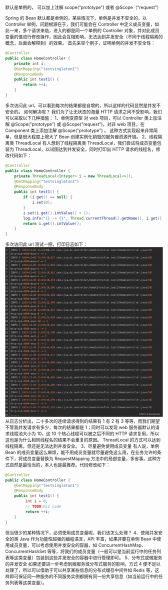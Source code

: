 默认是单例的，   可以加上注解 scope(“prototype”) 或者  @Scope（“request”）


Spring 的 Bean 默认都是单例的，某些情况下，单例是并发不安全的，以 Controller 举例，问题根源在于，我们可能会在 Controller 中定义成员变量，如此一来，多个请求来临，进入的都是同一个单例的 Controller 对象，并对此成员变量的值进行修改操作，因此会互相影响，无法达到并发安全（不同于线程隔离的概念，后面会解释到）的效果。
首先来举个例子，证明单例的并发不安全性：
```Java
@Controller
public class HomeController {
    private int i;
    @GetMapping("testsingleton1")
    @ResponseBody
    public int test1() {
        return ++i;
    }
}
```
多次访问此 url，可以看到每次的结果都是自增的，所以这样的代码显然是并发不安全的。
如何解决呢？
我们为了让无状态的海量 HTTP 请求之间不受影响，我们可以采取以下几种措施：
1、单例变原型
对 web 项目，可以 Controller 类上加注解 @Scope("prototype") 或 @Scope("request")，对非 web 项目，在 Component 类上添加注解 @Scope("prototype") 。
这种方式实现起来非常简单，但是很大程度上增大了 Bean 创建实例化销毁的服务器资源开销。
2、线程隔离类 ThreadLocal
有人想到了线程隔离类 ThreadLocal，我们尝试将成员变量包装为 ThreadLocal，以试图达到并发安全，同时打印出 HTTP 请求的线程名，修改代码如下：
``` Java
@Controller
public class HomeController {
    private ThreadLocal<Integer> i = new ThreadLocal<>();
    @GetMapping("testsingleton1")
    @ResponseBody
    public int test1() {
        if (i.get() == null) {
            i.set(0);
        }
        i.set(i.get().intValue() + 1);
        log.info("{} -> {}", Thread.currentThread().getName(), i.get());
        return i.get().intValue();
    }
}
```
多次访问此 url 测试一把，打印日志如下：
![20220922084217](https://raw.githubusercontent.com/guzhaojun/readMarkDown/main/images/20220922084217.png)
从日志分析出，二十多次的连续请求得到的结果有 1 有 2 有 3 等等，而我们期望不管我并发请求有多少，每次的结果都是 1；同时可以发现 web 服务器默认的请求线程池大小为 10，这 10 个核心线程可以被之后不同的 HTTP 请求复用，所以这也是为什么相同线程名的结果不会重复的原因。
ThreadLocal 的方式可以达到线程隔离，但还是无法达到并发安全。
3、尽量避免使用成员变量
有人说，单例 Bean 的成员变量这么麻烦，能不用成员变量就尽量避免这么用，在业务允许的条件下，将成员变量替换为 RequestMapping 方法中的局部变量，多省事。这种方式自然是最恰当的，本人也是最推荐。代码修改如下：
```  Java
@Controller
public class HomeController {
    @GetMapping("testsingleton1")
    @ResponseBody
    public int test1() {
         int i = 0;
         // TODO biz code
         return ++i;
    }
}
```
但当很少的某种情况下，必须使用成员变量呢，我们该怎么处理？
4、使用并发安全的类
Java 作为功能性超强的编程语言，API 丰富，如果非要在单例 Bean 中使用成员变量，可以考虑使用并发安全的容器，如 ConcurrentHashMap、ConcurrentHashSet 等等，将我们的成员变量（一般可以是当前运行中的任务列表等这类变量）包装到这些并发安全的容器中进行管理即可。
5、分布式或微服务的并发安全
如果还要进一步考虑到微服务或分布式服务的影响，方式 4 便不足以处理了，所以可以借助于可以共享某些信息的分布式缓存中间件如 Redis 等，这样即可保证同一种服务的不同服务实例都拥有同一份共享信息（如当前运行中的任务列表等这类变量）。